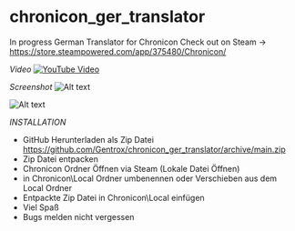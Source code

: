 # chronicon_ger_translator
In progress
German Translator for Chronicon 
Check out on Steam -> https://store.steampowered.com/app/375480/Chronicon/

*Video*
[![YouTube Video](https://snipboard.io/VSYMGw.jpg)](https://youtu.be/gCfQK9bs-WQ)

*Screenshot*
![Alt text](https://snipboard.io/1PozKZ.jpg "Optional title")

![Alt text](https://snipboard.io/fNqacl.jpg "Optional title")




*INSTALLATION*

- GitHub Herunterladen als Zip Datei https://github.com/Gentrox/chronicon_ger_translator/archive/main.zip
- Zip Datei entpacken
- Chronicon Ordner Öffnen via Steam (Lokale Datei Öffnen)
- in Chronicon\Local Ordner umbenennen oder Verschieben aus dem Local Ordner
- Entpackte Zip Datei in Chronicon\Local einfügen
- Viel Spaß
- Bugs melden nicht vergessen
